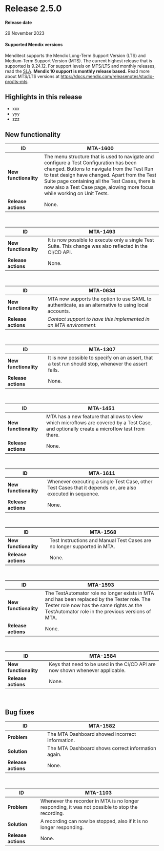 # Release 2.5.0

#### Release date

29 November 2023

#### Supported Mendix versions

Menditect supports the Mendix Long-Term Support Version (LTS) and Medium-Term Support Version (MTS). The current highest release that is supported is 9.24.12.
For support levels on MTS/LTS and monthly releases, read the [SLA](../legal/sla). **Mendix 10 support is monthly release based.**
Read more about MTS/LTS versions at https://docs.mendix.com/releasenotes/studio-pro/lts-mts.

## Highlights in this release

 - xxx
 - yyy
 - zzz

## New functionality 



| ID                    | MTA-1600                                                                                                                                                                                                                                                                                                              |
| --------------------- | --------------------------------------------------------------------------------------------------------------------------------------------------------------------------------------------------------------------------------------------------------------------------------------------------------------------- |
| __New functionality__ | The menu structure that is used to navigate and configure a Test Configuration has been changed. Buttons to navigate from the Test Run to test design have changed. Apart from the Test Suite page containing all the Test Cases, there is now also a Test Case page, alowing more focus while working on Unit Tests. |
| __Release actions__   | None.                                                                                                                                                                                                                                                                                                                 |

<br/>


| ID                    | MTA-1493                                                                                                 |
| --------------------- | -------------------------------------------------------------------------------------------------------- |
| __New functionality__ | It is now possible to execute only a single Test Suite. This change was also reflected in the CI/CD API. |
| __Release actions__   | None.                                                                                                    |

<br/>


| ID                    | MTA-0634                                                                                            |
| --------------------- | --------------------------------------------------------------------------------------------------- |
| __New functionality__ | MTA now supports the option to use SAML to authenticate, as an alternative to using local accounts. |
| __Release actions__   | *Contact support to have this implemented in an MTA environment.*                                   |

<br/>


| ID                    | MTA-1307                                                                                            |
| --------------------- | --------------------------------------------------------------------------------------------------- |
| __New functionality__ | It is now possible to specify on an assert, that a test run should stop, whenever the assert fails. |
| __Release actions__   | None.                                                                                               |

<br/>


| ID                    | MTA-1451                                                                                                                                  |
| --------------------- | ----------------------------------------------------------------------------------------------------------------------------------------- |
| __New functionality__ | MTA has a new feature that allows to view which microflows are covered by a Test Case, and optionally create a microflow test from there. |
| __Release actions__   | None.                                                                                                                                     |

<br/>


| ID                    | MTA-1611                                                                                                   |
| --------------------- | ---------------------------------------------------------------------------------------------------------- |
| __New functionality__ | Whenever executing a single Test Case, other Test Cases that it depends on, are also executed in sequence. |
| __Release actions__   | None.                                                                                                      |

<br/>


| ID                    | MTA-1568                                                                |
| --------------------- | ----------------------------------------------------------------------- |
| __New functionality__ | Test Instructions and Manual Test Cases are no longer supported in MTA. |
| __Release actions__   | None.                                                                   |

<br/>


| ID                    | MTA-1593                                                                                                                                                                                    |
| --------------------- | ------------------------------------------------------------------------------------------------------------------------------------------------------------------------------------------- |
| __New functionality__ | The TestAutomator role no longer exists in MTA and has been replaced by the Tester role. The Tester role now has the same rights as the TestAutomator role in the previous versions of MTA. |
| __Release actions__   | None.                                                                                                                                                                                       |

<br/>


| ID                    | MTA-1584                                                                      |
| --------------------- | ----------------------------------------------------------------------------- |
| __New functionality__ | Keys that need to be used in the CI/CD API are now shown whenever applicable. |
| __Release actions__   | None.                                                                         |

<br/>


## Bug fixes


| ID                  | MTA-1582                                           |
| ------------------- | -------------------------------------------------- |
| __Problem__         | The MTA Dashboard showed incorrect information.    |
| __Solution__        | The MTA Dashboard shows correct information again. |
| __Release actions__ | None.                                              |

<br/>

| ID                  | MTA-1103                                                                                         |
| ------------------- | ------------------------------------------------------------------------------------------------ |
| __Problem__         | Whenever the recorder in MTA is no longer responding, it was not possible to stop the recording. |
| __Solution__        | A recording can now be stopped, also if it is no longer responding.                              |
| __Release actions__ | None.                                                                                            |

<br/>
